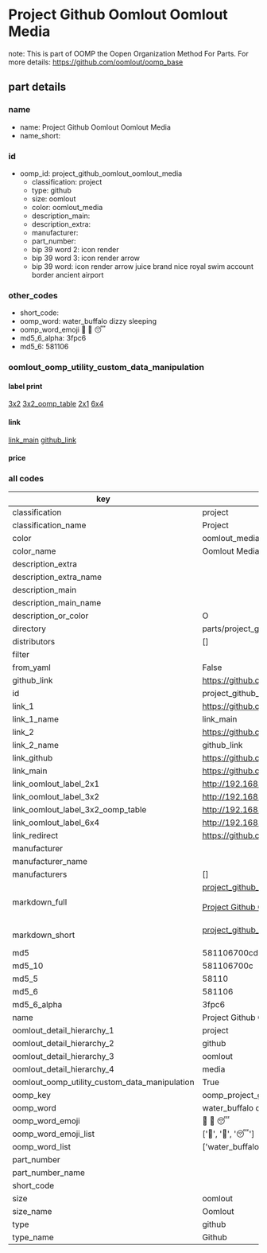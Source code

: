 # Project Github Oomlout Oomlout Media  

note: This is part of OOMP the Oopen Organization Method For Parts. For more details: https://github.com/oomlout/oomp_base

##  part details





### name
* name: Project Github Oomlout Oomlout Media
* name_short: 
### id
* oomp_id: project_github_oomlout_oomlout_media
  * classification: project
  * type: github
  * size: oomlout
  * color: oomlout_media
  * description_main: 
  * description_extra: 
  * manufacturer: 
  * part_number: 
  * bip 39 word 2: icon render
  * bip 39 word 3: icon render arrow
  * bip 39 word: icon render arrow juice brand nice royal swim account border ancient airport

### other_codes
* short_code: 
* oomp_word: water_buffalo dizzy sleeping
* oomp_word_emoji :water_buffalo: :dizzy: :sleeping:
* md5_6_alpha: 3fpc6
* md5_6: 581106






### oomlout_oomp_utility_custom_data_manipulation
#### label print
[3x2](http://192.168.1.245:1112/?label=oomp%203fpc6)
[3x2_oomp_table](http://192.168.1.107:1112/?label=oomp%203fpc6)
[2x1](http://192.168.1.242:1112/?label=oomp%203fpc6)
[6x4](http://192.168.1.55:1112/?label=oomp%203fpc6)    

#### link

[link_main](https://github.com/oomlout/oomlout_oomp_current_version_messy/tree/main/parts/project_github_oomlout_oomlout_media) [github_link](https://github.com/oomlout/oomlout_oomp_part_src/tree/main/parts/project_github_oomlout_oomlout_media)                             

#### price







### all codes 
| key | value |  
| --- | --- |  
| classification | project |  
| classification_name | Project |  
| color | oomlout_media |  
| color_name | Oomlout Media |  
| description_extra |  |  
| description_extra_name |  |  
| description_main |  |  
| description_main_name |  |  
| description_or_color | O  |  
| directory | parts/project_github_oomlout_oomlout_media |  
| distributors | [] |  
| filter |  |  
| from_yaml | False |  
| github_link | https://github.com/oomlout/oomlout_oomp_part_src/tree/main/parts/project_github_oomlout_oomlout_media |  
| id | project_github_oomlout_oomlout_media |  
| link_1 | https://github.com/oomlout/oomlout_oomp_current_version_messy/tree/main/parts/project_github_oomlout_oomlout_media |  
| link_1_name | link_main |  
| link_2 | https://github.com/oomlout/oomlout_oomp_part_src/tree/main/parts/project_github_oomlout_oomlout_media |  
| link_2_name | github_link |  
| link_github | https://github.com/oomlout/oomlout_media |  
| link_main | https://github.com/oomlout/oomlout_oomp_current_version_messy/tree/main/parts/project_github_oomlout_oomlout_media |  
| link_oomlout_label_2x1 | http://192.168.1.242:1112/?label=oomp%203fpc6 |  
| link_oomlout_label_3x2 | http://192.168.1.245:1112/?label=oomp%203fpc6 |  
| link_oomlout_label_3x2_oomp_table | http://192.168.1.107:1112/?label=oomp%203fpc6 |  
| link_oomlout_label_6x4 | http://192.168.1.55:1112/?label=oomp%203fpc6 |  
| link_redirect | https://github.com/oomlout/oomlout_media |  
| manufacturer |  |  
| manufacturer_name |  |  
| manufacturers | [] |  
| markdown_full | [project_github_oomlout_oomlout_media](https://github.com/oomlout/oomlout_oomp_current_version_messy/tree/main/parts/project_github_oomlout_oomlout_media)<br>[](https://github.com/oomlout/oomlout_oomp_current_version_messy/tree/main/parts/project_github_oomlout_oomlout_media)<br>[Project Github Oomlout Oomlout Media](https://github.com/oomlout/oomlout_oomp_current_version_messy/tree/main/parts/project_github_oomlout_oomlout_media)<br><br> |  
| markdown_short | [project_github_oomlout_oomlout_media](https://github.com/oomlout/oomlout_oomp_current_version_messy/tree/main/parts/project_github_oomlout_oomlout_media)<br><br> |  
| md5 | 581106700cdbf796558d878c196d8382 |  
| md5_10 | 581106700c |  
| md5_5 | 58110 |  
| md5_6 | 581106 |  
| md5_6_alpha | 3fpc6 |  
| name | Project Github Oomlout Oomlout Media |  
| oomlout_detail_hierarchy_1 | project |  
| oomlout_detail_hierarchy_2 | github |  
| oomlout_detail_hierarchy_3 | oomlout |  
| oomlout_detail_hierarchy_4 | media |  
| oomlout_oomp_utility_custom_data_manipulation | True |  
| oomp_key | oomp_project_github_oomlout_oomlout_media |  
| oomp_word | water_buffalo dizzy sleeping |  
| oomp_word_emoji | :water_buffalo: :dizzy: :sleeping: |  
| oomp_word_emoji_list | [':water_buffalo:', ':dizzy:', ':sleeping:'] |  
| oomp_word_list | ['water_buffalo', 'dizzy', 'sleeping'] |  
| part_number |  |  
| part_number_name |  |  
| short_code |  |  
| size | oomlout |  
| size_name | Oomlout |  
| type | github |  
| type_name | Github |  
